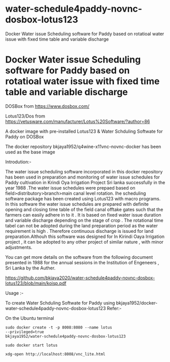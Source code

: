 # water-schedule4paddy-novnc-dosbox-lotus123
Docker Water issue Scheduling software for Paddy based on rotatioal water issue with fixed time table  and variable discharge 

 # Docker Water issue Scheduling software for Paddy based on rotatioal water issue with fixed time table  and variable discharge 

DOSBox from https://www.dosbox.com/

Lotus123/Dos from https://vetusware.com/manufacturer/Lotus%20Software/?author=86
 
A docker image  with pre-installed  Lotus123 & Water Schduling Softwate for Paddy on DOSBox 

The docker repository bkjaya1952/q4wine-x11vnc-novnc-docker has been used as the base image 


Introdution:-

The water issue scheduling software incorporated in this docker repository has been  used in preparation and monitoring of  water issue schedules for Paddy cultivation in Krindi Oya Irrigation Project Sri lanka successfully in the year 1988 .The water issue schedules were prepaed  based on field>distributory>branch>main canal level rotation. Ihe scheduling software package has been created using Lotus123 with macro programs. In this software the water issue schedules are prepared with definite opening and closing time table of the field canal offtake gates  such that the farmers can easily adhere in to it . It is based on fixed water issue duration and variable discharge depending on the stage of crop . The rotational time tabel can not be adopted during the land preparation period as the water requirement is high . Therefore continuous discharge is issued for land preparation.Althouh this software was designed for In Kirindi Oaya Irrigation project , it can be adopted to any other project of  similar nature , with minor adjustments. 

You can get more details on the software from the following document presented in 1988 for  the annual sessions in the Institution of Engeneers , Sri Lanka by the Auther.

https://github.com/bkjaya2020/water-schedule4paddy-novnc-dosbox-lotus123/blob/main/koisp.pdf



Usage :-
 

To create Water Schduling Softwate for Paddy  using bkjaya1952/docker-water-schedule4paddy-novnc-dosbox-lotus123
Refer:- 

On the Ubuntu terminal

<code>sudo docker create -t -p 8008:8080 --name lotus --privileged=true bkjaya1952/water-schedule4paddy-novnc-dosbox-lotus123</code>

<code>sudo docker start lotus</code>

<code>xdg-open http://localhost:8008/vnc_lite.html</code>

